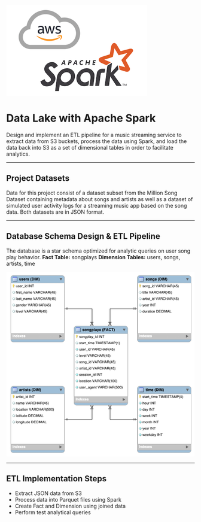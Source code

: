 ![](../png/aws-spark.png?raw=true)

# Data Lake with Apache Spark

Design and implement an ETL pipeline for a music streaming service to extract
data from S3 buckets, process the data using Spark, and load the data back into
S3 as a set of dimensional tables in order to facilitate analytics.

--------------------------------------------

## Project Datasets

Data for this project consist of a dataset subset from the Million Song
Dataset containing metadata about songs and artists as well as a dataset of
simulated user activity logs for a streaming music app based on the song data.
Both datasets are in JSON format.

--------------------------------------------

## Database Schema Design & ETL Pipeline

The database is a star schema optimized for analytic queries on user song play
behavior.
**Fact Table:** songplays
**Dimension Tables:** users, songs, artists, time

![](../png/03-er-diagram-star.png?raw=true)

--------------------------------------------

## ETL Implementation Steps

* Extract JSON data from S3
* Process data into Parquet files using Spark
* Create Fact and Dimension using joined data
* Perform test analytical queries
